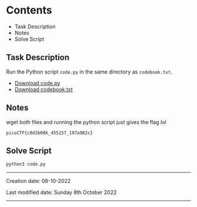 # Contents

- Task Description
- Notes
- Solve Script

## Task Description
Run the Python script `code.py` in the same directory as `codebook.txt`.

-   [Download code.py](https://artifacts.picoctf.net/c/102/code.py)
-   [Download codebook.txt](https://artifacts.picoctf.net/c/102/codebook.txt)

## Notes
wget both files and running the python script just gives the flag *lol*
```flag
picoCTF{c0d3b00k_455157_197a982c}
```

## Solve Script
```bash
python3 code.py
```


---
Creation date: 08-10-2022

Last modified date: Sunday 8th October 2022
***















